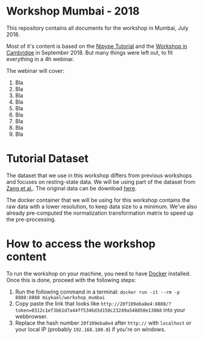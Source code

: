 # Workshop Mumbai - 2018

This repository contains all documents for the workshop in Mumbai, July 2018.

Most of it's content is based on the [Nipype Tutorial](https://miykael.github.io/nipype_tutorial/) and the [Workshop in Cambridge](https://github.com/miykael/workshop_cambridge) in September 2018. But many things were left out, to fit everything in a 4h webinar.

The webinar will cover:

1. Bla
1. Bla
1. Bla
1. Bla
1. Bla
1. Bla
1. Bla
1. Bla
1. Bla

# Tutorial Dataset

The dataset that we use in this workshop differs from previous workshops and focuses on resting-state data. We will be using part of the dataset from [Zang et al.](https://doi.org/10.1007/s12021-013-9187-0). The original data can be download [here](http://fcon_1000.projects.nitrc.org/indi/retro/BeijingEOEC.html).

The docker container that we will be using for this workshop contains the raw data with a lower resolution, to keep data size to a minimum. We've also already pre-computed the normalization transformation matrix to speed up the pre-processing.

# How to access the workshop content

To run the workshop on your machine, you need to have [Docker](https://miykael.github.io/nipype_tutorial/notebooks/introduction_docker.html#Install-Docker) installed. Once this is done, proceed with the following steps:

1. Run the following command in a terminal: ```docker run -it --rm -p 8888:8888 miykael/workshop_mumbai```
1. Copy paste the link that looks like ```http://20f109eba8e4:8888/?token=0312c1ef3b61d7a44ff5346d3d150c23249a548850e13868``` into your webbrowser.
1. Replace the hash number ```20f109eba8e4``` after `http://` with `localhost` or your local IP (probably `192.168.100.0`) if you're on windows.
